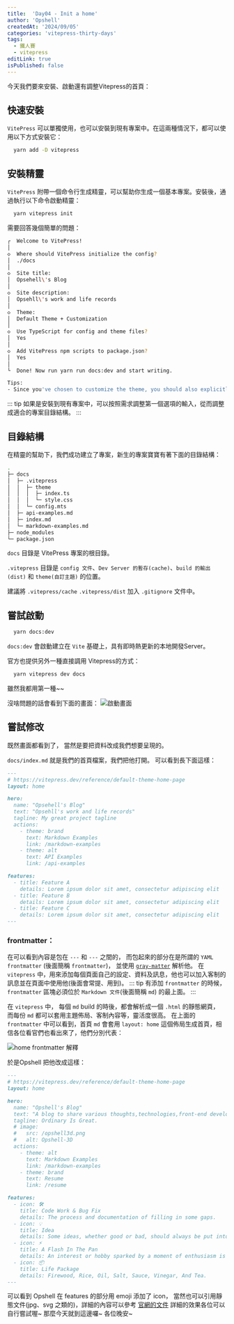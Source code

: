 ```yaml
---
title:  'Day04 - Init a home'
author: 'Opshell'
createdAt: '2024/09/05'
categories: 'vitepress-thirty-days'
tags:
  - 鐵人賽
  - vitepress
editLink: true
isPublished: false
---
```


<script setup lang="ts">
  import {  withBase } from 'vitepress';
</script>

今天我們要來安裝、啟動還有調整Vitepress的首頁：

## 快速安裝

`VitePress` 可以單獨使用，也可以安裝到現有專案中。在這兩種情況下，都可以使用以下方式安裝它：
```sh
  yarn add -D vitepress
```

## 安裝精靈
`VitePress` 附帶一個命令行生成精靈，可以幫助你生成一個基本專案。安裝後，通過執行以下命令啟動精靈：
``` sh
  yarn vitepress init
```

需要回答幾個簡單的問題：
``` sh
┌  Welcome to VitePress!
│
◇  Where should VitePress initialize the config?
│  ./docs
│
◇  Site title:
│  Opsehell\'s Blog
│
◇  Site description:
│  Opsehll\'s work and life records
│
◇  Theme:
│  Default Theme + Customization
│
◇  Use TypeScript for config and theme files?
│  Yes
│
◇  Add VitePress npm scripts to package.json?
│  Yes
│
└  Done! Now run yarn run docs:dev and start writing.

Tips:
- Since you've chosen to customize the theme, you should also explicitly install vue as a dev dependency.

```
::: tip
  如果是安裝到現有專案中，可以按照需求調整第一個選項的輸入，從而調整成適合的專案目錄結構。
:::

## 目錄結構
在精靈的幫助下，我們成功建立了專案，新生的專案寶寶有著下面的目錄結構：

``` sh
.
├─ docs
│  ├─ .vitepress
│  │  ├─ theme
│  │  │  ├─ index.ts
│  │  │  └─ style.css
│  │  └─ config.mts
│  ├─ api-examples.md
│  ├─ index.md
│  └─ markdown-examples.md
├─ node_modules
└─ package.json
```

`docs` 目錄是 VitePress 專案的根目錄。

`.vitepress` 目錄是 `config 文件`、`Dev Server 的暫存(cache)`、`build 的輸出(dist)` 和 `theme(自訂主題)` 的位置。

建議將 `.vitepress/cache` `.vitepress/dist` 加入 `.gitignore` 文件中。

## 嘗試啟動
``` sh
  yarn docs:dev
```
`docs:dev` 會啟動建立在 `Vite` 基礎上，具有即時熱更新的本地開發Server。

官方也提供另外一種直接調用 Vitepress的方式：
``` sh
  yarn vitepress dev docs
```
雖然我都用第一種~~

沒啥問題的話會看到下面的畫面：
![啟動畫面](/images/article/vitepress-thirty-days/day04-init-a-home-1.png)

## 嘗試修改
既然畫面都看到了，
當然是要把資料改成我們想要呈現的。

`docs/index.md` 就是我們的首頁檔案，我們把他打開。
可以看到長下面這樣：
``` md
---
# https://vitepress.dev/reference/default-theme-home-page
layout: home

hero:
  name: "Opsehell's Blog"
  text: "Opsehll's work and life records"
  tagline: My great project tagline
  actions:
    - theme: brand
      text: Markdown Examples
      link: /markdown-examples
    - theme: alt
      text: API Examples
      link: /api-examples

features:
  - title: Feature A
    details: Lorem ipsum dolor sit amet, consectetur adipiscing elit
  - title: Feature B
    details: Lorem ipsum dolor sit amet, consectetur adipiscing elit
  - title: Feature C
    details: Lorem ipsum dolor sit amet, consectetur adipiscing elit
---
```
### frontmatter：
在可以看到內容是包在 `---` 和 `---` 之間的，
而包起來的部分在是所謂的 `YAML frontmatter` (後面簡稱 `frontmatter`)， 並使用 [`gray-matter`](https://github.com/jonschlinkert/gray-matter) 解析他。
在 `vitepress` 中，用來添加每個頁面自己的設定、資料及訊息，他也可以加入客制的訊息並在頁面中使用他(後面會常提、用到)。
::: tip
  有添加 `frontmatter` 的時候，`frontmatter` 區塊必須位於 `Markdown 文件`(後面簡稱 `md`) 的最上面。
:::

在 `vitepress` 中， 每個 `md` build 的時後，都會解析成一個 `.html` 的靜態網頁，
而每份 `md` 都可以套用主題佈局、客制內容等，靈活度很高。
在上面的 `frontmatter` 中可以看到，首頁 `md` 會套用 `layout: home` 這個佈局生成首頁，相信各位看官們也看出來了，他們分別代表：

![home frontmatter 解釋](/images/article/vitepress-thirty-days/day04-init-a-home-2.png)

於是Opshell 把他改成這樣：

``` md
---
# https://vitepress.dev/reference/default-theme-home-page
layout: home

hero:
  name: "Opshell's Blog"
  text: "A blog to share various thoughts,technologies,front-end develop, and miscellaneous topics to engage more with the world."
  tagline: Ordinary Is Great.
  # image:
  #   src: /opshell3d.png
  #   alt: Opshell-3D
  actions:
    - theme: alt
      text: Markdown Examples
      link: /markdown-examples
    - theme: brand
      text: Resume
      link: /resume

features:
  - icon: 🛠️
    title: Code Work & Bug Fix
    details: The process and documentation of filling in some gaps.
  - icon: 💡
    title: Idea
    details: Some ideas, whether good or bad, should always be put into practice, right?
  - icon: ⚡️
    title: A Flash In The Pan
    details: An interest or hobby sparked by a moment of enthusiasm is always a life experience, isn't it?
  - icon: 📦
    title: Life Package
    details: Firewood, Rice, Oil, Salt, Sauce, Vinegar, And Tea.
---
```

可以看到 Opshell 在 features 的部分用 emoji 添加了 icon，
當然也可以引用靜態文件(jpg、svg 之類的)，詳細的內容可以參考 [官網的文件](https://vitepress.dev/zh/reference/default-theme-home-page)
詳細的效果各位可以自行嘗試喔~
那麼今天就到這邊囉~ 各位晚安~
